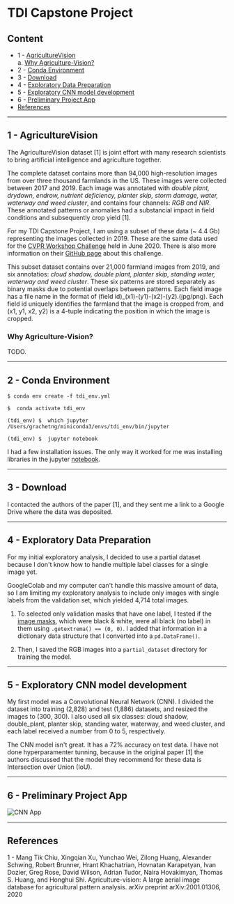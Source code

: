 # TDI Capstone Project

## Content

- 1 - [AgricultureVision](#1---agriculturevision)  
    a. [Why Agriculture-Vision?](#why-agriculture-vision?)  
- 2 - [Conda Environment](#2---conda-environment)
- 3 - [Download](#3---download)
- 4 - [Exploratory Data Preparation](#4---exploratory-data-preparation)
- 5 - [Exploratory CNN model development](#5---exploratory-cnn-model-development)
- 6 - [Preliminary Project App](#6---preliminary-project-app)
- [References](#references)

---
## 1 - AgricultureVision

The AgricultureVision dataset [1] is joint effort with many research scientists to bring artificial intelligence and agriculture together.

The complete dataset contains more than 94,000 high-resolution images from over three thousand farmlands in the US. These images were collected between 2017 and 2019. Each image was annotated with *double plant, drydown, endrow, nutrient deficiency, planter skip, storm damage, water, waterway and weed cluster*, and contains four channels: *RGB and NIR*. These annotated patterns or anomalies had a substancial impact in field conditions and subsequently crop yield [1].

For my TDI Capstone Project, I am using a subset of these data (~ 4.4 Gb) representing the images collected in 2019. These are the same data used for the [CVPR Workshop Challenge](https://www.agriculture-vision.com/) held in June 2020. There is also more information on their [GitHub page](https://github.com/SHI-Labs/Agriculture-Vision) about this challenge.

This subset dataset contains over 21,000 farmland images from 2019, and six annotatios: *cloud shadow, double plant, planter skip, standing water, waterway and weed cluster*. These six patterns are stored separately as binary masks due to potential overlaps between patterns. Each field image has a file name in the format of \(field id)_(x1)-(y1)-(x2)-(y2).(jpg/png). Each field id uniquely identifies the farmland that the image is cropped from, and (x1, y1, x2, y2) is a 4-tuple indicating the position in which the image is cropped.



### Why Agriculture-Vision?
TODO.

---
## 2 - Conda Environment

```{bash}
$ conda env create -f tdi_env.yml

$  conda activate tdi_env

(tdi_env) $  which jupyter
/Users/grachetng/miniconda3/envs/tdi_env/bin/jupyter

(tdi_env) $  jupyter notebook
```

I had a few installation issues. The only way it worked for me was installing libraries in the jupyter [notebook](1_install_libraries.ipynb).


---
## 3 - Download

I contacted the authors of the paper [1], and they sent me a link to a Google Drive where the data was deposited.


---
## 4 - Exploratory Data Preparation

For my initial exploratory analysis, I decided to use a partial dataset because I don't know how to handle multiple label classes for a single image yet.

GoogleColab and my computer can't handle this massive amount of data, so I am limiting my exploratory analysis to include only images with single labels from the validation set, which yielded 4,714 total images.

1. To selected only validation masks that have one label, I tested if the [image masks](./2_get_single_image_files.ipynb), which were black & white, were all black (no label) in them using `.getextrema() == (0, 0)`. I added that information in a dictionary data structure that I converted into a `pd.DataFrame()`.

2. Then, I saved the RGB images into a `partial_dataset` directory for training the model.


---
## 5 - Exploratory CNN model development

My first model was a Convolutional Neural Network (CNN). I divided the dataset into training (2,828) and test (1,886) datasets, and resized the images to (300, 300). I also used all six classes: cloud shadow, double_plant, planter skip, standing water, waterway, and weed cluster, and each label received a number from 0 to 5, respectively.

The CNN model isn't great. It has a 72% accuracy on test data. I have not done hyperparamenter tunning, because in the original paper [1] the authors discussed that the model they recommend for these data is Intersection over Union (IoU).


---
## 6 - Preliminary Project App

![CNN App](cnn_app.gif)


---
## References

1 - Mang Tik Chiu, Xingqian Xu, Yunchao Wei, Zilong Huang, Alexander Schwing, Robert Brunner,  Hrant Khachatrian, Hovnatan Karapetyan, Ivan Dozier, Greg Rose, David Wilson, Adrian Tudor, Naira Hovakimyan, Thomas S. Huang, and Honghui  Shi. Agriculture-vision: A large aerial image database for agricultural pattern analysis. arXiv preprint arXiv:2001.01306, 2020
